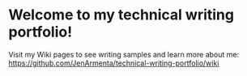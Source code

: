 # Welcome to my technical writing portfolio!


Visit my Wiki pages to see writing samples and learn more about me:
https://github.com/JenArmenta/technical-writing-portfolio/wiki


